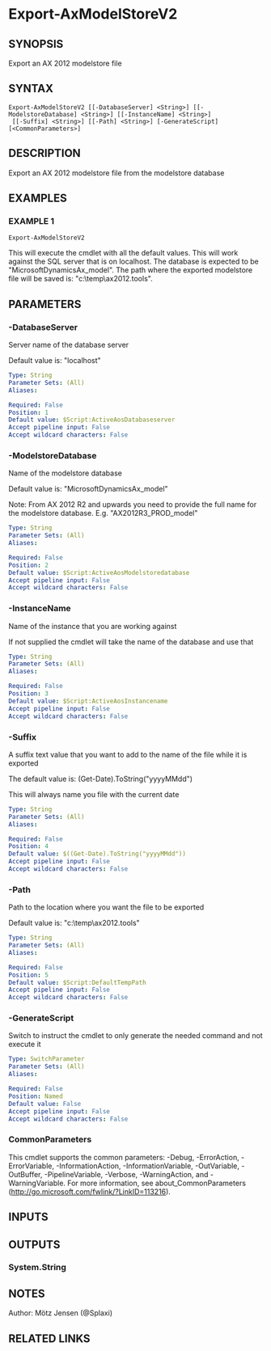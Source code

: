 ﻿---
external help file: ax2012.tools-help.xml
Module Name: ax2012.tools
online version:
schema: 2.0.0
---

# Export-AxModelStoreV2

## SYNOPSIS
Export an AX 2012 modelstore file

## SYNTAX

```
Export-AxModelStoreV2 [[-DatabaseServer] <String>] [[-ModelstoreDatabase] <String>] [[-InstanceName] <String>]
 [[-Suffix] <String>] [[-Path] <String>] [-GenerateScript] [<CommonParameters>]
```

## DESCRIPTION
Export an AX 2012 modelstore file from the modelstore database

## EXAMPLES

### EXAMPLE 1
```
Export-AxModelStoreV2
```

This will execute the cmdlet with all the default values.
This will work against the SQL server that is on localhost.
The database is expected to be "MicrosoftDynamicsAx_model".
The path where the exported modelstore file will be saved is: "c:\temp\ax2012.tools".

## PARAMETERS

### -DatabaseServer
Server name of the database server

Default value is: "localhost"

```yaml
Type: String
Parameter Sets: (All)
Aliases:

Required: False
Position: 1
Default value: $Script:ActiveAosDatabaseserver
Accept pipeline input: False
Accept wildcard characters: False
```

### -ModelstoreDatabase
Name of the modelstore database

Default value is: "MicrosoftDynamicsAx_model"

Note: From AX 2012 R2 and upwards you need to provide the full name for the modelstore database.
E.g.
"AX2012R3_PROD_model"

```yaml
Type: String
Parameter Sets: (All)
Aliases:

Required: False
Position: 2
Default value: $Script:ActiveAosModelstoredatabase
Accept pipeline input: False
Accept wildcard characters: False
```

### -InstanceName
Name of the instance that you are working against

If not supplied the cmdlet will take the name of the database and use that

```yaml
Type: String
Parameter Sets: (All)
Aliases:

Required: False
Position: 3
Default value: $Script:ActiveAosInstancename
Accept pipeline input: False
Accept wildcard characters: False
```

### -Suffix
A suffix text value that you want to add to the name of the file while it is exported

The default value is: (Get-Date).ToString("yyyyMMdd")

This will always name you file with the current date

```yaml
Type: String
Parameter Sets: (All)
Aliases:

Required: False
Position: 4
Default value: $((Get-Date).ToString("yyyyMMdd"))
Accept pipeline input: False
Accept wildcard characters: False
```

### -Path
Path to the location where you want the file to be exported

Default value is: "c:\temp\ax2012.tools"

```yaml
Type: String
Parameter Sets: (All)
Aliases:

Required: False
Position: 5
Default value: $Script:DefaultTempPath
Accept pipeline input: False
Accept wildcard characters: False
```

### -GenerateScript
Switch to instruct the cmdlet to only generate the needed command and not execute it

```yaml
Type: SwitchParameter
Parameter Sets: (All)
Aliases:

Required: False
Position: Named
Default value: False
Accept pipeline input: False
Accept wildcard characters: False
```

### CommonParameters
This cmdlet supports the common parameters: -Debug, -ErrorAction, -ErrorVariable, -InformationAction, -InformationVariable, -OutVariable, -OutBuffer, -PipelineVariable, -Verbose, -WarningAction, and -WarningVariable.
For more information, see about_CommonParameters (http://go.microsoft.com/fwlink/?LinkID=113216).

## INPUTS

## OUTPUTS

### System.String
## NOTES
Author: Mötz Jensen (@Splaxi)

## RELATED LINKS
